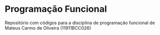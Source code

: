 # Programação Funcional
Repositório com códigos para a disciplina de programação funcional de Mateus Carmo de Oliveira (11911BCC026)
